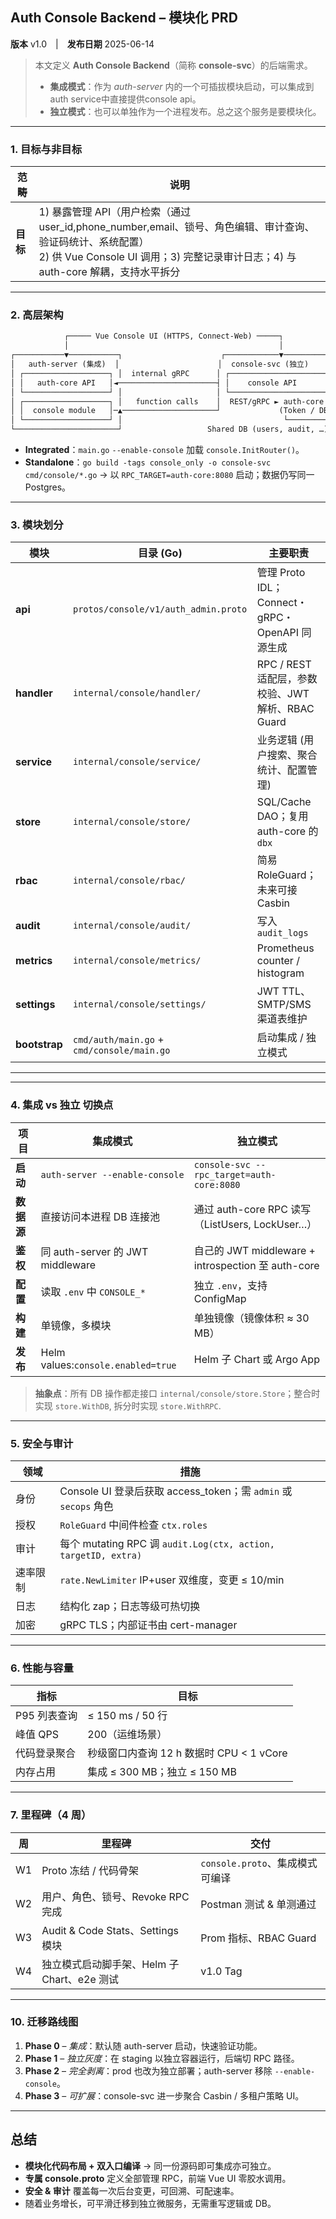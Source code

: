 ## Auth Console Backend – 模块化 PRD

**版本** v1.0 | **发布日期** 2025-06-14

> 本文定义 **Auth Console Backend**（简称 **console-svc**）的后端需求。
>
> * **集成模式**：作为 *auth-server* 内的一个可插拔模块启动，可以集成到auth service中直接提供console api。
> * **独立模式**：也可以单独作为一个进程发布。总之这个服务是要模块化。

---

### 1. 目标与非目标

| 范畴      | 说明                                                                                                       |
| ------- | -------------------------------------------------------------------------------------------------------- |
| **目标**  | 1) 暴露管理 API（用户检索（通过user_id,phone_number,email、锁号、角色编辑、审计查询、验证码统计、系统配置）<br>2) 供 Vue Console UI 调用；3) 完整记录审计日志；4) 与 auth-core 解耦，支持水平拆分 |

---

### 2. 高层架构

```txt
            ┌───── Vue Console UI (HTTPS, Connect-Web) ─────┐
            │                                               │
┌───────────▼───────────┐                      ┌────────────▼───────────┐
│   auth-server (集成)  │                      │  console-svc (独立)    │
│ ┌───────────────────┐ │  internal gRPC      │ ┌─────────────────────┐ │
│ │   auth-core API   │◄──────────────────────┤ │    console API      │ │
│ └───────────────────┘ │                     │ └─────────────────────┘ │
│ ┌───────────────────┐ │   function calls    │  REST/gRPC ► auth-core │
│ │  console module   │─▲─────────────────────┘             (Token / DB)│
│ └───────────────────┘ │                                    └──────────┘
└───────────────────────┘                   Shared DB (users, audit, …)
```

* **Integrated**：`main.go` `--enable-console` 加载 `console.InitRouter()`。
* **Standalone**：`go build -tags console_only -o console-svc cmd/console/*.go`
  → 以 `RPC_TARGET=auth-core:8080` 启动；数据仍写同一 Postgres。

---

### 3. 模块划分

| 模块            | 目录 (Go)                                    | 主要职责                                   |
| ------------- | ------------------------------------------ | -------------------------------------- |
| **api**       | `protos/console/v1/auth_admin.proto`             | 管理 Proto IDL；Connect・gRPC・OpenAPI 同源生成 |
| **handler**   | `internal/console/handler/`                | RPC / REST 适配层，参数校验、JWT 解析、RBAC Guard  |
| **service**   | `internal/console/service/`                | 业务逻辑 (用户搜索、聚合统计、配置管理)                  |
| **store**     | `internal/console/store/`                  | SQL/Cache DAO；复用 auth-core 的 `dbx`     |
| **rbac**      | `internal/console/rbac/`                   | 简易 RoleGuard；未来可接 Casbin               |
| **audit**     | `internal/console/audit/`                  | 写入 `audit_logs`                        |
| **metrics**   | `internal/console/metrics/`                | Prometheus counter / histogram         |
| **settings**  | `internal/console/settings/`               | JWT TTL、SMTP/SMS 渠道表维护                 |
| **bootstrap** | `cmd/auth/main.go` + `cmd/console/main.go` | 启动集成 / 独立模式                            |

---

---

### 4. 集成 vs 独立 切换点

| 项目      | 集成模式                               | 独立模式                                           |
| ------- | ---------------------------------- | ---------------------------------------------- |
| **启动**  | `auth-server --enable-console`     | `console-svc --rpc_target=auth-core:8080`      |
| **数据源** | 直接访问本进程 DB 连接池                     | 通过 auth-core RPC 读写（ListUsers, LockUser…）      |
| **鉴权**  | 同 auth-server 的 JWT middleware     | 自己的 JWT middleware + introspection 至 auth-core |
| **配置**  | 读取 `.env` 中 `CONSOLE_*`            | 独立 `.env`，支持 ConfigMap                         |
| **构建**  | 单镜像，多模块                            | 单独镜像（镜像体积 ≈ 30 MB）                             |
| **发布**  | Helm values:`console.enabled=true` | Helm 子 Chart 或 Argo App                        |

> **抽象点**：所有 DB 操作都走接口 `internal/console/store.Store`；整合时实现 `store.WithDB`, 拆分时实现 `store.WithRPC`.

---

### 5. 安全与审计

| 领域   | 措施                                                          |
| ---- | ----------------------------------------------------------- |
| 身份   | Console UI 登录后获取 access\_token；需 `admin` 或 `secops` 角色      |
| 授权   | `RoleGuard` 中间件检查 `ctx.roles`                               |
| 审计   | 每个 mutating RPC 调 `audit.Log(ctx, action, targetID, extra)` |
| 速率限制 | `rate.NewLimiter` IP+user 双维度，变更 ≤ 10/min                   |
| 日志   | 结构化 zap；日志等级可热切换                                            |
| 加密   | gRPC TLS；内部证书由 cert-manager                                 |

---

### 6. 性能与容量

| 指标       | 目标                             |
| -------- | ------------------------------ |
| P95 列表查询 | ≤ 150 ms / 50 行                |
| 峰值 QPS   | 200（运维场景）                      |
| 代码登录聚合   | 秒级窗口内查询 12 h 数据时 CPU < 1 vCore |
| 内存占用     | 集成 ≤ 300 MB；独立 ≤ 150 MB        |

---

### 7. 里程碑（4 周）

| 周  | 里程碑                            | 交付                      |
| -- | ------------------------------ | ----------------------- |
| W1 | Proto 冻结 / 代码骨架                | `console.proto`、集成模式可编译 |
| W2 | 用户、角色、锁号、Revoke RPC 完成         | Postman 测试 & 单测通过       |
| W3 | Audit & Code Stats、Settings 模块 | Prom 指标、RBAC Guard      |
| W4 | 独立模式启动脚手架、Helm 子 Chart、e2e 测试  | v1.0 Tag                |

---

### 10. 迁移路线图

1. **Phase 0** – *集成*：默认随 auth-server 启动，快速验证功能。
2. **Phase 1** – *独立灰度*：在 staging 以独立容器运行，后端切 RPC 路径。
3. **Phase 2** – *完全剥离*：prod 也改为独立部署；auth-server 移除 `--enable-console`。
4. **Phase 3** – *可扩展*：console-svc 进一步聚合 Casbin / 多租户策略 UI。

---

## 总结

* **模块化代码布局 + 双入口编译** → 同一份源码即可集成亦可独立。
* **专属 console.proto** 定义全部管理 RPC，前端 Vue UI 零胶水调用。
* **安全 & 审计** 覆盖每一次后台变更，可回溯、可配速率。
* 随着业务增长，可平滑迁移到独立微服务，无需重写逻辑或 DB。
